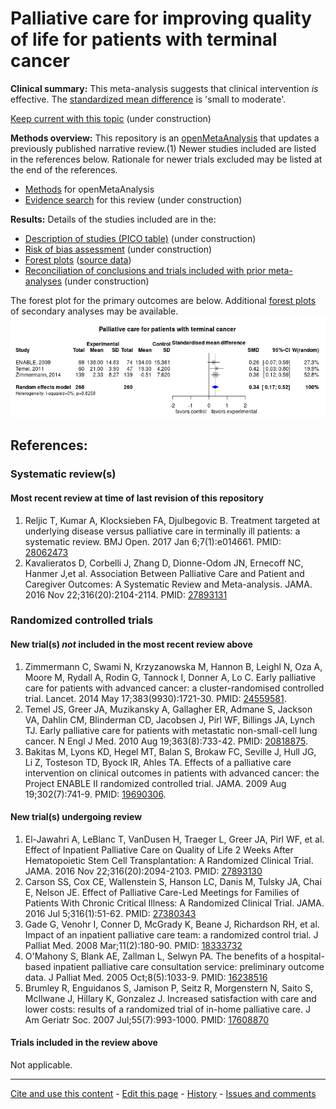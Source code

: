 Palliative care for improving quality of life for patients with terminal cancer
=================================

**Clinical summary:** This meta-analysis suggests that clinical intervention *is* effective. The [standardized mean difference](http://handbook.cochrane.org/chapter_12/12_6_2_re_expressing_smds_using_rules_of_thumb_for_effect_sizes.htm) is 'small to moderate'.

[Keep current with this topic](../master/files/searching/Keep-up.md) (under construction)

**Methods overview:** This repository is an [openMetaAnalysis](https://openmetaanalysis.github.io/) that updates a previously published narrative review.(1) Newer studies included are listed in the references below. Rationale for newer trials excluded may be listed at the end of the references. 
* [Methods](http://openmetaanalysis.github.io/methods.html) for openMetaAnalysis
* [Evidence search](../master/files/searching/evidence-search.md) for this review (under construction)

**Results:** Details of the studies included are in the:
* [Description of studies (PICO table)](../master/files/study-details/pico-table.md) (under construction)
* [Risk of bias assessment](../master/files/study-details/risk-of-bias.md) (under construction)
* [Forest plots](../master/files/forest-plots) ([source data](../../tree/master/files/data))
* [Reconciliation of conclusions and trials included with prior meta-analyses](../master/files/reconcilation-tables) (under construction)

The forest plot for the primary outcomes are below. Additional [forest plots](../master/files/forest-plots) of secondary analyses may be available. 
![Principle results](https://raw.githubusercontent.com/openMetaAnalysis/Palliative-care-for-patients-with-terminal-cancer/master/files/forest-plots/Outcome-Primary.png "Principle results")

References:
----------------------------------

### Systematic review(s)
#### Most recent review at time of last revision of this repository 
1. Reljic T, Kumar A, Klocksieben FA, Djulbegovic B. Treatment targeted at underlying disease versus palliative care in terminally ill patients: a systematic review. BMJ Open. 2017 Jan 6;7(1):e014661. PMID: [28062473](http://pubmed.gov/28062473)
2. Kavalieratos D, Corbelli J, Zhang D, Dionne-Odom JN, Ernecoff NC, Hanmer J,et al. Association Between Palliative Care and Patient and
Caregiver Outcomes: A Systematic Review and Meta-analysis. JAMA. 2016 Nov 22;316(20):2104-2114. PMID: [27893131](http://pubmed.gov/27893131)

### Randomized controlled trials
#### New trial(s) *not* included in the most recent review above 
1. Zimmermann C, Swami N, Krzyzanowska M, Hannon B, Leighl N, Oza A, Moore M, Rydall A, Rodin G, Tannock I, Donner A, Lo C. Early palliative care for patients  with advanced cancer: a cluster-randomised controlled trial. Lancet. 2014 May 17;383(9930):1721-30. PMID: [24559581](http://pubmed.gov/24559581).
2. Temel JS, Greer JA, Muzikansky A, Gallagher ER, Admane S, Jackson VA, Dahlin CM, Blinderman CD, Jacobsen J, Pirl WF, Billings JA, Lynch TJ. Early palliative care for patients with metastatic non-small-cell lung cancer. N Engl J Med. 2010  Aug 19;363(8):733-42. PMID: [20818875](http://pubmed.gov/20818875).
3. Bakitas M, Lyons KD, Hegel MT, Balan S, Brokaw FC, Seville J, Hull JG, Li Z, Tosteson TD, Byock IR, Ahles TA. Effects of a palliative care intervention on clinical outcomes in patients with advanced cancer: the Project ENABLE II randomized controlled trial. JAMA. 2009 Aug 19;302(7):741-9. PMID: [19690306](http://pubmed.gov/19690306).

#### New trial(s) undergoing review
1. El-Jawahri A, LeBlanc T, VanDusen H, Traeger L, Greer JA, Pirl WF, et al. Effect of Inpatient Palliative Care on Quality of Life 2 Weeks After Hematopoietic Stem Cell Transplantation: A Randomized Clinical Trial. JAMA. 2016 Nov 22;316(20):2094-2103. PMID: [27893130](http://pubmed.gov/27893130)
2. Carson SS, Cox CE, Wallenstein S, Hanson LC, Danis M, Tulsky JA, Chai E, Nelson JE. Effect of Palliative Care-Led Meetings for Families of Patients With Chronic Critical Illness: A Randomized Clinical Trial. JAMA. 2016 Jul 5;316(1):51-62. PMID: [27380343](http://pubmed.gov/27380343)
3. Gade G, Venohr I, Conner D, McGrady K, Beane J, Richardson RH, et al. Impact of an inpatient palliative care team: a randomized control trial. J Palliat Med. 2008 Mar;11(2):180-90. PMID: [18333732](http://pubmed.gov/18333732)
4. O'Mahony S, Blank AE, Zallman L, Selwyn PA. The benefits of a hospital-based inpatient palliative care consultation service: preliminary outcome data. J Palliat Med. 2005 Oct;8(5):1033-9. PMID: [16238516](http://pubmed.gov/16238516)
5. Brumley R, Enguidanos S, Jamison P, Seitz R, Morgenstern N, Saito S, McIlwane J, Hillary K, Gonzalez J. Increased satisfaction with care and lower costs: results of a randomized trial of in-home palliative care. J Am Geriatr Soc. 2007 Jul;55(7):993-1000. PMID: [17608870](http://pubmed.gov/17608870)

#### Trials included in the review above
Not applicable.

-------------------------------
[Cite and use this content](https://github.com/openMetaAnalysis/openMetaAnalysis.github.io/blob/master/reusing.MD)  - [Edit this page](../../edit/master/README.md) - [History](../../commits/master/README.md)  - 
[Issues and comments](../../issues?q=is%3Aboth+is%3Aissue)
